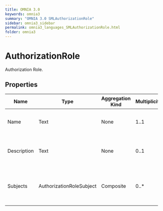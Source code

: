 ```yaml
---
title: OMNIA 3.0
keywords: omnia3
summary: "OMNIA 3.0 SMLAuthorizationRole"
sidebar: omnia3_sidebar
permalink: omnia3_languages_SMLAuthorizationRole.html
folder: omnia3
---
```


# AuthorizationRole
Authorization Role.
## Properties

| Name | Type | Aggregation Kind | Multiplicity | Description |
| --------- | --------- | --------- | --------- | --------- |
| Name | Text | None | 1..1 | The name of the role (unique identifier). |
| Description | Text | None | 0..1 | The textual explanation of the entities’ purpose. |
| Subjects | AuthorizationRoleSubject | Composite | 0..* | List of subjects (users) that have the role assigned. |


